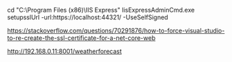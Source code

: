 cd "C:\Program Files (x86)\IIS Express"
IisExpressAdminCmd.exe setupsslUrl -url:https://localhost:44321/ -UseSelfSigned

https://stackoverflow.com/questions/70291876/how-to-force-visual-studio-to-re-create-the-ssl-certificate-for-a-net-core-web


http://192.168.0.11:8001/weatherforecast